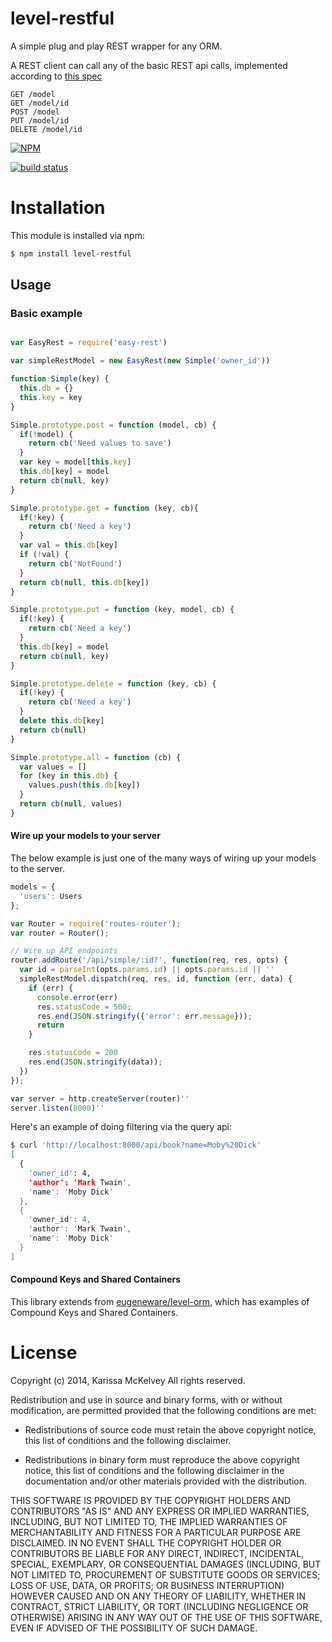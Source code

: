 level-restful
=============

A simple plug and play REST wrapper for any ORM.

A REST client can call any of the basic REST api calls, implemented according to [this spec](http://www.restapitutorial.com/lessons/httpmethods.html)

```
GET /model
GET /model/id
POST /model
PUT /model/id
DELETE /model/id
```


[![NPM](https://nodei.co/npm/level-restful.png?compact=true)](https://nodei.co/npm/level-restful/)

[![build status](https://secure.travis-ci.org/karissa/level-restful.png)](http://travis-ci.org/karissa/level-restful)

# Installation
This module is installed via npm:

```bash
$ npm install level-restful
```

## Usage

### Basic example

```js

var EasyRest = require('easy-rest')

var simpleRestModel = new EasyRest(new Simple('owner_id'))

function Simple(key) {
  this.db = {}
  this.key = key
}

Simple.prototype.post = function (model, cb) {
  if(!model) {
    return cb('Need values to save')
  }
  var key = model[this.key]
  this.db[key] = model
  return cb(null, key)
}

Simple.prototype.get = function (key, cb){
  if(!key) {
    return cb('Need a key')
  }
  var val = this.db[key]
  if (!val) {
    return cb('NotFound')
  }
  return cb(null, this.db[key])
}

Simple.prototype.put = function (key, model, cb) {
  if(!key) {
    return cb('Need a key')
  }
  this.db[key] = model
  return cb(null, key)
}

Simple.prototype.delete = function (key, cb) {
  if(!key) {
    return cb('Need a key')
  }
  delete this.db[key]
  return cb(null)
}

Simple.prototype.all = function (cb) {
  var values = []
  for (key in this.db) {
    values.push(this.db[key])
  }
  return cb(null, values)
}

```

#### Wire up your models to your server

The below example is just one of the many ways of wiring up your models to the server.

```js
models = {
  'users': Users
};

var Router = require('routes-router');
var router = Router();

// Wire up API endpoints
router.addRoute('/api/simple/:id?', function(req, res, opts) {
  var id = parseInt(opts.params.id) || opts.params.id || ''
  simpleRestModel.dispatch(req, res, id, function (err, data) {
    if (err) {
      console.error(err)
      res.statusCode = 500;
      res.end(JSON.stringify({'error': err.message}));
      return
    }

    res.statusCode = 200
    res.end(JSON.stringify(data));
  })
});

var server = http.createServer(router)''
server.listen(8000)''
```

Here's an example of doing filtering via the query api:

```bash
$ curl 'http://localhost:8000/api/book?name=Moby%20Dick'
[
  {
    'owner_id': 4,
    'author': 'Mark Twain',
    'name': 'Moby Dick'
  },
  {
    'owner_id': 4,
    'author': 'Mark Twain',
    'name': 'Moby Dick'
  }
]
```

#### Compound Keys and Shared Containers
This library extends from [eugeneware/level-orm](https://github.com/eugeneware/level-orm), which has examples of Compound Keys and Shared Containers.


# License
Copyright (c) 2014, Karissa McKelvey
All rights reserved.

Redistribution and use in source and binary forms, with or without
modification, are permitted provided that the following conditions are met:

* Redistributions of source code must retain the above copyright notice, this
  list of conditions and the following disclaimer.

* Redistributions in binary form must reproduce the above copyright notice,
  this list of conditions and the following disclaimer in the documentation
  and/or other materials provided with the distribution.

THIS SOFTWARE IS PROVIDED BY THE COPYRIGHT HOLDERS AND CONTRIBUTORS "AS IS"
AND ANY EXPRESS OR IMPLIED WARRANTIES, INCLUDING, BUT NOT LIMITED TO, THE
IMPLIED WARRANTIES OF MERCHANTABILITY AND FITNESS FOR A PARTICULAR PURPOSE ARE
DISCLAIMED. IN NO EVENT SHALL THE COPYRIGHT HOLDER OR CONTRIBUTORS BE LIABLE
FOR ANY DIRECT, INDIRECT, INCIDENTAL, SPECIAL, EXEMPLARY, OR CONSEQUENTIAL
DAMAGES (INCLUDING, BUT NOT LIMITED TO, PROCUREMENT OF SUBSTITUTE GOODS OR
SERVICES; LOSS OF USE, DATA, OR PROFITS; OR BUSINESS INTERRUPTION) HOWEVER
CAUSED AND ON ANY THEORY OF LIABILITY, WHETHER IN CONTRACT, STRICT LIABILITY,
OR TORT (INCLUDING NEGLIGENCE OR OTHERWISE) ARISING IN ANY WAY OUT OF THE USE
OF THIS SOFTWARE, EVEN IF ADVISED OF THE POSSIBILITY OF SUCH DAMAGE.

